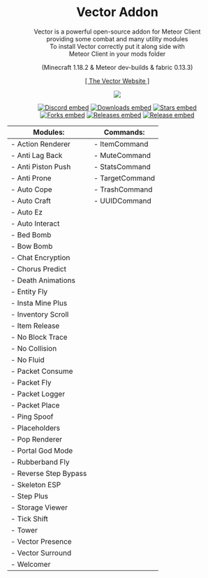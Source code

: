 <div align="center">
  
<h1>Vector Addon</h1>

Vector is a powerful open-source addon for Meteor Client      <br/>
providing some combat and many utility modules                <br/>
To install Vector correctly put it along side with            <br/>
Meteor Client in your mods folder                             <br/>

(Minecraft 1.18.2 & Meteor dev-builds & fabric 0.13.3)        <br/>
  
[[ The Vector Website ]](https://cally72jhb.github.io/website/)  <br/>


<img src="https://invidget.switchblade.xyz/A3nYgbKeXR">       <br/>


[![Discord embed](https://img.shields.io/discord/863813920892518461.svg?logo=discord&logoColor=FFFFFF&style=flat-square&label=Discord&colorA=606060&colorB=7289DA)](https://discord.gg/A3nYgbKeXR)
[![Downloads embed](https://img.shields.io/github/downloads/cally72jhb/vector-addon/total.svg?style=flat-square&label=Downloads&colorA=606060&colorB=4FCF34)](https://github.com/cally72jhb/vector-addon/releases)
[![Stars embed](https://img.shields.io/github/stars/cally72jhb/vector-addon.svg?style=flat-square&label=Stars&colorA=606060&colorB=FDD110)](https://github.com/cally72jhb/vector-addon/stargazers)
<br/>
[![Forks embed](https://img.shields.io/github/forks/cally72jhb/vector-addon.svg?style=flat-square&label=Forks&colorA=606060&colorB=DB4A39)](https://github.com/cally72jhb/vector-addon/network/members)
[![Releases embed](https://badgen.net/github/releases/cally72jhb/vector-addon?style=flat-square&label=Releases&color=158FCC)](https://github.com/cally72jhb/vector-addon/releases)
[![Release embed](https://badgen.net/github/release/cally72jhb/vector-addon?style=flat-square&label=Latest+Release&color=158FCC)](https://github.com/cally72jhb/vector-addon/releases)



|    **Modules:**        |    **Commands:**   |
|------------------------|--------------------|
| - Action Renderer      | - ItemCommand      |
| - Anti Lag Back        | - MuteCommand      |
| - Anti Piston Push     | - StatsCommand     |
| - Anti Prone           | - TargetCommand    |
| - Auto Cope            | - TrashCommand     |
| - Auto Craft           | - UUIDCommand      |
| - Auto Ez              |                    |
| - Auto Interact        |                    |
| - Bed Bomb             |                    |
| - Bow Bomb             |                    |
| - Chat Encryption      |                    |
| - Chorus Predict       |                    |
| - Death Animations     |                    |
| - Entity Fly           |                    |
| - Insta Mine Plus      |                    |
| - Inventory Scroll     |                    |
| - Item Release         |                    |
| - No Block Trace       |                    |
| - No Collision         |                    |
| - No Fluid             |                    |
| - Packet Consume       |                    |
| - Packet Fly           |                    |
| - Packet Logger        |                    |
| - Packet Place         |                    |
| - Ping Spoof           |                    |
| - Placeholders         |                    |
| - Pop Renderer         |                    |
| - Portal God Mode      |                    |
| - Rubberband Fly       |                    |
| - Reverse Step Bypass  |                    |
| - Skeleton ESP         |                    |
| - Step Plus            |                    |
| - Storage Viewer       |                    |
| - Tick Shift           |                    |
| - Tower                |                    |
| - Vector Presence      |                    |
| - Vector Surround      |                    |
| - Welcomer             |                    |
  
</div>
